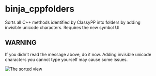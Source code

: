 # binja_cppfolders

Sorts all C++ methods identified by ClassyPP into folders by adding invisible unicode characters. Requires the new symbol UI.

## WARNING

If you didn't read the message above, do it now. Adding invisible unicode characters you cannot type yourself may cause some issues.

![The sorted view](https://i.imgur.com/ZWzuyhm.png)
